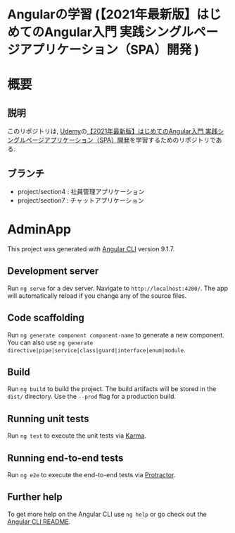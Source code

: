 Angularの学習 (【2021年最新版】はじめてのAngular入門 実践シングルページアプリケーション（SPA）開発 )
====

# 概要

## 説明

このリポジトリは, [Udemy](https://www.udemy.com/)の[【2021年最新版】はじめてのAngular入門 実践シングルページアプリケーション（SPA）開発](https://www.udemy.com/course/angular-ja/)を学習するためのリポジトリである.

## ブランチ

- project/section4 : 社員管理アプリケーション
- project/section7 : チャットアプリケーション


# AdminApp

This project was generated with [Angular CLI](https://github.com/angular/angular-cli) version 9.1.7.

## Development server

Run `ng serve` for a dev server. Navigate to `http://localhost:4200/`. The app will automatically reload if you change any of the source files.

## Code scaffolding

Run `ng generate component component-name` to generate a new component. You can also use `ng generate directive|pipe|service|class|guard|interface|enum|module`.

## Build

Run `ng build` to build the project. The build artifacts will be stored in the `dist/` directory. Use the `--prod` flag for a production build.

## Running unit tests

Run `ng test` to execute the unit tests via [Karma](https://karma-runner.github.io).

## Running end-to-end tests

Run `ng e2e` to execute the end-to-end tests via [Protractor](http://www.protractortest.org/).

## Further help

To get more help on the Angular CLI use `ng help` or go check out the [Angular CLI README](https://github.com/angular/angular-cli/blob/master/README.md).
